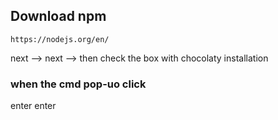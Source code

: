 ## Download npm
```
https://nodejs.org/en/
```


next --> next --> then check the box with chocolaty installation

### when the cmd pop-uo click 
enter
enter
